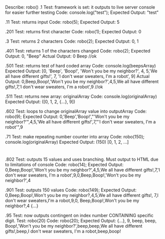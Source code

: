 Describe: robo()
 .1
Test: framework is set: it outputs to live server console for easier further testing
Code: console.log("test");
Expected Output: "test"

 .11
Test: returns input
Code: robo(5);
Expected Output: 5

.201
Test: returns first character
Code: robo(1);
Expected Output: 0

 .3
Test: returns 2 characters
Code: robo(2);
Expected Output: 0, 1 

 .401
Test: returns 1 of the characters changed
Code: robo(2);
Expected Output:  0, "Beep"
Actual Output: 0 Beep //ok

 .501
Test: returns test of hard coded array
Code: console.log(beepsArray)
Expected Output: [0, 'Beep', 'Boop!', 'Won't you be my neighbor?', 4, 5,'We all have different gifts!', 7, 'I don't wear sweaters, I'm a robot', 9]
Actual Output: 0,Beep,Boop!,'Won't you be my neighbor?',4,5,We all have different gifts!,7,'I don't wear sweaters, I'm a robot',9 //ok

  .511
Test: returns new array: originalArray
Code: console.log(originalArray)
Expected Output: ([0, 1, 2, {...}, 9])

 .602
Test: loops to change originalArray value into outputArray
Code: robo(9);
Expected Output: 0,'Beep','Boop!',"'Won't you be my neighbor?'",4,5,'We all have different gifts!',7,"'I don't wear sweaters, I'm a robot'",9 

 .71
Test: make repeating number counter into array
Code: robo(150); console.log(originalArray)
Expected Output: (150) [0, 1, 2, ...] 

#
 .802
Test: outputs 15 values and uses branching. Must output to HTML due to limitations of console
Code: robo(14);
Expected Output: 0,Beep,Boop!,'Won't you be my neighbor?',4,5,We all have different gifts!,7,'I don't wear sweaters, I'm a robot',9,0,Beep,Boop!,'Won't you be my neighbor?',4

 .901
Test: outputs 150 values
Code: robo(149);
Expected Output: 0,Beep,Boop!,Won't you be my neighbor?,4,5,We all have different gifts!, 7,I don't wear sweaters,I'm a robot,9,0, Beep,Boop!,Won't you be my neighbor?,4 {...}

 .95
Test: now outputs contingent on index number CONTAINING specific digit.
Test: robo(20)
Code: robo(20);
Expected Output: {...}, 9, beep, beep, Boop!,'Won't you be my neighbor?',beep,beep,We all have different gifts!,beep,I don't wear sweaters, I'm a robot,beep,boop! 
 
